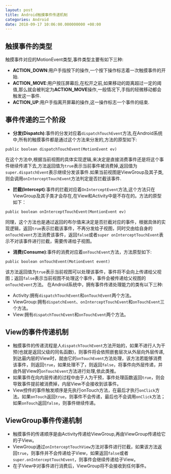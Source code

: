 ```yaml
---
layout: post
title: Android触摸事件传递机制
categories: Android
date: 2018-09-17 10:06:00.000000000 +08:00
---
```


## 触摸事件的类型
触摸事件对应的MotionEvent类型,事件类型主要有如下三种:
* **ACTION_DOWN**:用户手指按下的操作,一个按下操作标志着一次触摸事件的开始.
* **ACTION_MOVE**:用户按压屏幕后,在松开之前,如果移动的距离超过一定的阈值,那么就会被判定为**ACTION_MOVE**操作,一般情况下,手指的轻微移动都会触发这一事件.
* **ACTION_UP**:用户手指离开屏幕的操作,这一操作标志一个事件的结束.
## 事件传递的三个阶段
* **分发(Dispatch)**:事件的分发对应着`dispatchTouchEvent`方法,在Android系统中,所有的触摸事件都是通过这个方法来分发的,方法的原型如下:
```
public boolean dispatchTouchEvent(MotionEvent ev)
```
在这个方法中,根据当前视图的具体实现逻辑,来决定是直接消费事件还是将这个事件继续传递下去,方法返回值为`true`表示当前事件被消费掉,返回值为`super.dispatchEvent`表示继续分发该事件.如果当前视图是ViewGroup及其子类,则会调用`onInterceptTouchEvent`方法判定是否拦截该事件.
* **拦截(Intercept)**:事件的拦截对应着`OnInterceptEvent`方法,这个方法只在ViewGroup及其子类才会存在,在View和Activity中是不存在的。方法的原型如下：
```
public boolean onInterceptTouchEvent(MontionEvent ev) 
```
同理，这个方法也是通过返回的布尔值来决定是否拦截对应的事件，根据具体的实现逻辑，返回`true`表示拦截该事件，不再分发给子视图，同时交由给自身的`onTouchEvent`方法消费该事件，返回`false`或者`super onInterceptTouchEvent`表示不对该事件进行拦截，需要传递给子视图。
* **消费(Consume)**:事件的消费对应着`onTouchEvent`方法，方法原型如下:
```
public boolean onTouchEvent(MotionEvent event)
```
该方法返回值为`true`表示当前视图可以处理该事件，事件将不会向上传递给父视图；返回`false`表示当前视图不处理这个事件，事件会被传递给父视图的`onTouchEvent`方法。
在Android系统中，拥有事件传递处理能力的类有以下三种:
* Activity:拥有`dispatchTouchEvent`和`onTouchEvent`两个方法。
* ViewGroup:拥有`dispatchEvent`、`onInterceptTouchEvent`和`onTouchEvent`三个方法。
* View:拥有`dispatchTouchEvent`和`onTouchEvent`两个方法。
## View的事件传递机制
* 触摸事件的传递流程是人`dispatchTouchEvent`方法开始的，如果不进行人为干预(也就是返回父级的同名函数)，则事件将会依照嵌套层次从外层向外层传递,到达最内层的View时，就由它的`onTouchEvent`方法处理，该方法若能够消费该事件，则返回`true`，如果处理不了，则返回`false`，将事件向外层传递，并由外层View的`onTouchEvent`方法进行处理,依此类推。
* 如果事件在向内层传递的过程中由于人为干预，事件处理函数返回`true`，则会导致事件提前被消费掉，内层View不会接收到该事件。
* View控件的事件触发顺序是先执行onTouch方法，在最后才执行`onClick`方法。如果`onTouch`返回`true`，则事件不会传递，最后也不会调用`onClick`方法；如果`onTouch`返回`false`，则事件继续传递。
## ViewGroup事件传递机制
* 触摸事件的传递顺序是由Activity传递给ViewGroup,再由ViewGroup传递给它的子View。
* ViewGroup通过`onInterceptTouchView`方法对事件进行拦截，如果该方法返回`true`，则事件并不会传递给子View，如果返回`false`或者`super.onInterceptTouchEvent`，则事件会继续传递给子View。
* 在子View中对事件进行消费后，ViewGroup将不会接收到任何事件。